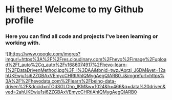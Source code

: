 # Hi there! Welcome to my Github profile

### Here you can find all code and projects I've been learning or working with.

![]https://www.google.com/imgres?imgurl=https%3A%2F%2Fres.cloudinary.com%2Fhevo%2Fimage%2Fupload%2Ff_auto%2Cq_auto%2Fv1686074917%2Fhevo-learn-1%2FDataDrivenMethod.jpg%3F_i%3DAA&tbnid=twzJAorzj_J6DM&vet=12ahUKEwju1si62ZGBAxVEmycCHRtlAhIQMygAegQIARB0..i&imgrefurl=https%3A%2F%2Fhevodata.com%2Flearn%2Fbeing-data-driven%2F&docid=nTOdSGLOhp_lKM&w=1024&h=466&q=data%20driven&ved=2ahUKEwju1si62ZGBAxVEmycCHRtlAhIQMygAegQIARB0
